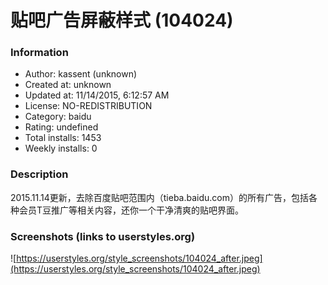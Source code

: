 # 贴吧广告屏蔽样式 (104024)

### Information
- Author: kassent (unknown)
- Created at: unknown
- Updated at: 11/14/2015, 6:12:57 AM
- License: NO-REDISTRIBUTION
- Category: baidu
- Rating: undefined
- Total installs: 1453
- Weekly installs: 0


### Description
2015.11.14更新，去除百度贴吧范围内（tieba.baidu.com）的所有广告，包括各种会员T豆推广等相关内容，还你一个干净清爽的贴吧界面。


### Screenshots (links to userstyles.org)
![https://userstyles.org/style_screenshots/104024_after.jpeg](https://userstyles.org/style_screenshots/104024_after.jpeg)


